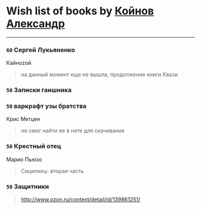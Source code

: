 # Wish list of books by [Койнов Александр](http://vk.com/id414040473)
---

### `60` Сергей Лукьяненко
Кайноzой
> на данный момент еще не вышла, продолжение книги Квази

### `50` Записки гаишника

### `50` варкрафт узы братства
Крис Метцен
> не смог найти ее в нете для скачивания

### `50` Крестный отец
Марио Пьюзо
> Сицилиец- вторая часть

### `50` Защитники
> http://www.ozon.ru/context/detail/id/139861251/

